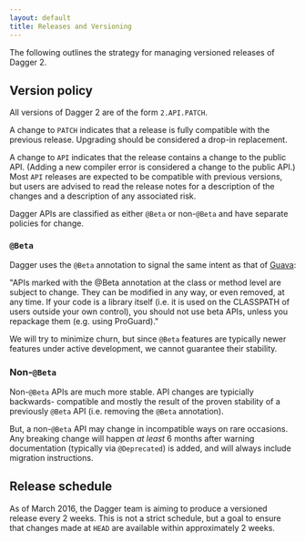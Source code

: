 ```yaml
---
layout: default
title: Releases and Versioning
---
```


The following outlines the strategy for managing versioned releases of Dagger 2.


## Version policy

All versions of Dagger 2 are of the form `2.API.PATCH`.

A change to `PATCH` indicates that a release is fully compatible with the
previous release.  Upgrading should be considered a drop-in replacement.

A change to `API` indicates that the release contains a change to the public
API.  (Adding a new compiler error is considered a change to the public API.)
Most `API` releases are expected to be compatible with previous versions, but
users are advised to read the release notes for a description of the changes
and a description of any associated risk.

Dagger APIs are classified as either `@Beta` or non-`@Beta` and have
separate policies for change.

### `@Beta`

Dagger uses the `@Beta` annotation to signal the same intent as that of [Guava]:

"APIs marked with the @Beta annotation at the class or method level are subject
to change. They can be modified in any way, or even removed, at any time. If
your code is a library itself (i.e. it is used on the CLASSPATH of users
outside your own control), you should not use beta APIs, unless you repackage
them (e.g. using ProGuard)."

We will try to minimize churn, but since `@Beta` features are typically newer
features under active development, we cannot guarantee their stability.

### Non-`@Beta`

Non-`@Beta` APIs are much more stable.  API changes are typicially backwards-
compatible and mostly the result of the proven stability of a previously
`@Beta` API (i.e. removing the `@Beta` annotation).

But, a non-`@Beta` API may change in incompatible ways on rare occasions. Any
breaking change will happen *at least* 6 months after warning documentation
(typically via `@Deprecated`) is added, and will always include migration
instructions.

## Release schedule

As of March 2016, the Dagger team is aiming to produce a versioned release every
2 weeks.  This is not a strict schedule, but a goal to ensure that changes made
at `HEAD` are available within approximately 2 weeks.

[Guava]: https://github.com/google/guava
